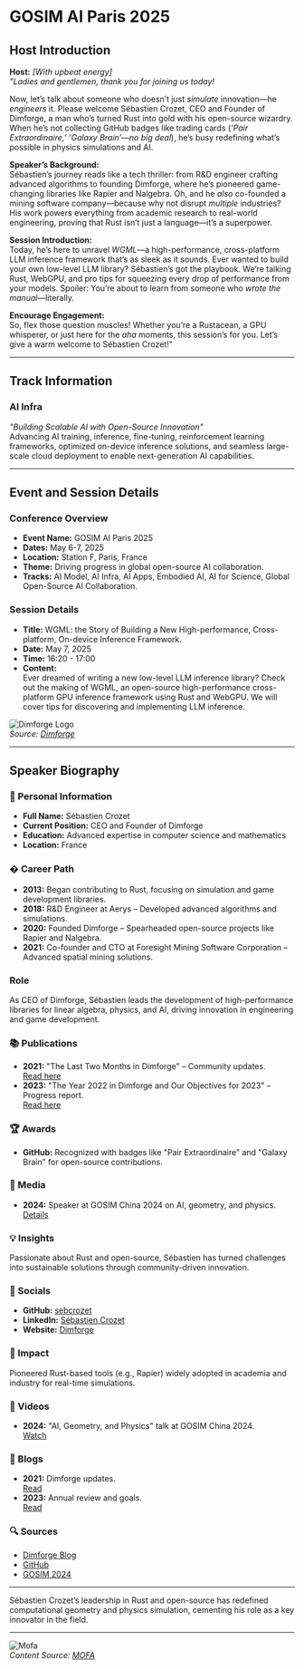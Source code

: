 
# GOSIM AI Paris 2025

## Host Introduction

**Host:** *[With upbeat energy]*  
*"Ladies and gentlemen, thank you for joining us today!*  

Now, let’s talk about someone who doesn’t just *simulate* innovation—he *engineers* it. Please welcome Sébastien Crozet, CEO and Founder of Dimforge, a man who’s turned Rust into gold with his open-source wizardry. When he’s not collecting GitHub badges like trading cards (*‘Pair Extraordinaire,’ ‘Galaxy Brain’—no big deal*), he’s busy redefining what’s possible in physics simulations and AI.  

**Speaker’s Background:**  
Sébastien’s journey reads like a tech thriller: from R&D engineer crafting advanced algorithms to founding Dimforge, where he’s pioneered game-changing libraries like Rapier and Nalgebra. Oh, and he *also* co-founded a mining software company—because why not disrupt *multiple* industries? His work powers everything from academic research to real-world engineering, proving that Rust isn’t just a language—it’s a superpower.  

**Session Introduction:**  
Today, he’s here to unravel *WGML*—a high-performance, cross-platform LLM inference framework that’s as sleek as it sounds. Ever wanted to build your own low-level LLM library? Sébastien’s got the playbook. We’re talking Rust, WebGPU, and pro tips for squeezing every drop of performance from your models. Spoiler: You’re about to learn from someone who *wrote the manual*—literally.  

**Encourage Engagement:**  
So, flex those question muscles! Whether you’re a Rustacean, a GPU whisperer, or just here for the *aha* moments, this session’s for you. Let’s give a warm welcome to Sébastien Crozet!"  

---

## Track Information

### AI Infra  
*"Building Scalable AI with Open-Source Innovation"*  
Advancing AI training, inference, fine-tuning, reinforcement learning frameworks, optimized on-device inference solutions, and seamless large-scale cloud deployment to enable next-generation AI capabilities.

---

## Event and Session Details

### Conference Overview  
- **Event Name:** GOSIM AI Paris 2025  
- **Dates:** May 6-7, 2025  
- **Location:** Station F, Paris, France  
- **Theme:** Driving progress in global open-source AI collaboration.  
- **Tracks:** AI Model, AI Infra, AI Apps, Embodied AI, AI for Science, Global Open-Source AI Collaboration.  

### Session Details  
- **Title:** WGML: the Story of Building a New High-performance, Cross-platform, On-device Inference Framework.  
- **Date:** May 7, 2025  
- **Time:** 16:20 - 17:00  
- **Content:**  
  Ever dreamed of writing a new low-level LLM inference library? Check out the making of WGML, an open-source high-performance cross-platform GPU inference framework using Rust and WebGPU. We will cover tips for discovering and implementing LLM inference.  

![Dimforge Logo](https://dimforge.com/img/logo/logo_dimforge_small.svg)  
*Source: [Dimforge](https://dimforge.com)*  

---

## Speaker Biography  

### 🧠 Personal Information  
- **Full Name:** Sébastien Crozet  
- **Current Position:** CEO and Founder of Dimforge  
- **Education:** Advanced expertise in computer science and mathematics  
- **Location:** France  

### � Career Path  
- **2013:** Began contributing to Rust, focusing on simulation and game development libraries.  
- **2018:** R&D Engineer at Aerys – Developed advanced algorithms and simulations.  
- **2020:** Founded Dimforge – Spearheaded open-source projects like Rapier and Nalgebra.  
- **2021:** Co-founder and CTO at Foresight Mining Software Corporation – Advanced spatial mining solutions.  

### Role  
As CEO of Dimforge, Sébastien leads the development of high-performance libraries for linear algebra, physics, and AI, driving innovation in engineering and game development.  

### 📚 Publications  
- **2021:** "The Last Two Months in Dimforge" – Community updates.  
  [Read here](https://dimforge.com/blog/2021/08/15/the-last-two-months-in-dimforge/)  
- **2023:** "The Year 2022 in Dimforge and Our Objectives for 2023" – Progress report.  
  [Read here](https://dimforge.com/blog/)  

### 🏆 Awards  
- **GitHub:** Recognized with badges like "Pair Extraordinaire" and "Galaxy Brain" for open-source contributions.  

### 🎤 Media  
- **2024:** Speaker at GOSIM China 2024 on AI, geometry, and physics.  
  [Details](https://china2024.gosim.org/speakers/crozet-sebastien)  

### 💡 Insights  
Passionate about Rust and open-source, Sébastien has turned challenges into sustainable solutions through community-driven innovation.  

### 🔗 Socials  
- **GitHub:** [sebcrozet](https://github.com/sebcrozet)  
- **LinkedIn:** [Sébastien Crozet](https://fr.linkedin.com/in/s%C3%A9bastien-crozet-41687525/en)  
- **Website:** [Dimforge](https://dimforge.com)  

### 🚀 Impact  
Pioneered Rust-based tools (e.g., Rapier) widely adopted in academia and industry for real-time simulations.  

### 🎥 Videos  
- **2024:** "AI, Geometry, and Physics" talk at GOSIM China 2024.  
  [Watch](https://x.com/gosimfoundation/status/1910618989816103129)  

### 📝 Blogs  
- **2021:** Dimforge updates.  
  [Read](https://dimforge.com/blog/2021/08/15/the-last-two-months-in-dimforge/)  
- **2023:** Annual review and goals.  
  [Read](https://dimforge.com/blog/)  

### 🔍 Sources  
- [Dimforge Blog](https://dimforge.com/blog)  
- [GitHub](https://github.com/sebcrozet)  
- [GOSIM 2024](https://china2024.gosim.org/speakers/crozet-sebastien)  

---

Sébastien Crozet’s leadership in Rust and open-source has redefined computational geometry and physics simulation, cementing his role as a key innovator in the field.  

---

![Mofa](mofa.png)  
*Content Source: [MOFA](https://github.com/moxin-org/mofa)*  
